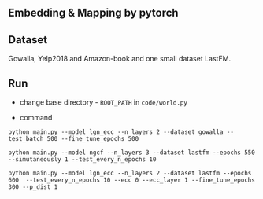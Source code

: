 ## Embedding & Mapping by pytorch



## Dataset

Gowalla, Yelp2018 and Amazon-book and one small dataset LastFM.


## Run

* change base directory - `ROOT_PATH` in `code/world.py`

* command

```
python main.py --model lgn_ecc --n_layers 2 --dataset gowalla --test_batch 500 --fine_tune_epochs 500
```
```
python main.py --model ngcf --n_layers 3 --dataset lastfm --epochs 550 --simutaneously 1 --test_every_n_epochs 10
```
```
python main.py --model lgn_ecc --n_layers 2 --dataset lastfm --epochs 600  --test_every_n_epochs 10 --ecc 0 --ecc_layer 1 --fine_tune_epochs 300 --p_dist 1
```


